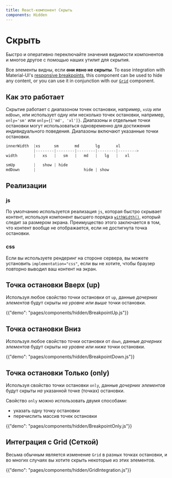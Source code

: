 ```yaml
---
title: React-компонент Скрыть
components: Hidden
---
```


# Скрыть

<p class="description">Быстро и оперативно переключайте значения видимости компонентов и многое другое с помощью наших утилит для скрытия.</p>

Все элементы видны, если **они явно не скрыты**. To ease integration with Material-UI's [responsive breakpoints](/customization/breakpoints/), this component can be used to hide any content, or you can use it in conjunction with our [`Grid`](/components/grid/) component.

## Как это работает

Скрытие работает с диапазоном точек остановки, например, `xsUp` или `mdDown`, или использует одну или несколько точек остановки, например, `only='sm'` или `only={['md', 'xl']}`. Диапазоны и отдельные точки остановки могут использоваться одновременно для достижения индивидуального поведения. Диапазоны включают указанные точки остановки.

```js
innerWidth  |xs      sm       md       lg       xl
            |--------|--------|--------|--------|-------->
width       |   xs   |   sm   |   md   |   lg   |   xl

smUp        |   show | hide
mdDown      |                     hide | show

```

## Реализации

### js

По умолчанию используется реализация `js`, которая быстро скрывает контент, используя компонент высшего порядка [`withWidth()`](/customization/breakpoints/#withwidth), который следит за размером экрана. Преимущество этого заключается в том, что контент вообще не отображается, если не достигнута точка остановки.

### css

Если вы используете рендеринг на стороне сервера, вы можете установить `implementation="css"`, если вы не хотите, чтобы браузер повторно выводил ваш контент на экран.

## Точка остановки Вверх (up)

Используя любое свойство точки остановки от `up`, данные _дочерних элементов_ будут скрыты _на уровне или выше_ точки остановки.

{{"demo": "pages/components/hidden/BreakpointUp.js"}}

## Точка остановки Вниз

Используя любое свойство точки остановки от `down`, данные _дочерних элементов_ будут скрыты _на уровне или ниже_ точки остановки.

{{"demo": "pages/components/hidden/BreakpointDown.js"}}

## Точка остановки Только (only)

Используя свойство точки остановки `only`, данные _дочерних элементов_ будут скрыты _на_ указанной точке (точках) остановки.

Свойство `only` можно использовать двумя способами:

- указать одну точку остановки
- перечислить массив точек остановки

{{"demo": "pages/components/hidden/BreakpointOnly.js"}}

## Интеграция с Grid (Сеткой)

Весьма обычным является изменение `Grid` в разных точках остановки, и во многих случаях вы хотите скрыть некоторые из этих элементов.

{{"demo": "pages/components/hidden/GridIntegration.js"}}
